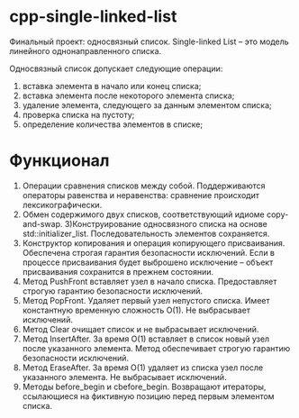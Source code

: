 # cpp-single-linked-list
Финальный проект: односвязный список.
Single-linked List – это модель линейного однонаправленного списка.

Односвязный список допускает следующие операции:

1) вставка элемента в начало или конец списка;
2) вставка элемента после некоторого элемента списка;
3) удаление элемента, следующего за данным элементом спискa;
4) проверка списка на пустоту;
5) определение количества элементов в списке;

# Функционал

1) Операции сравнения списков между собой. Поддерживаются операторы равенства и неравенства: сравнение происходит лексикографически.
2) Обмен содержимого двух списков, соответствующий идиоме copy-and-swap.
3)Конструирование односвязного списка на основе std::initializer_list. Последовательность элементов сохраняется.
4) Конструктор копирования и операция копирующего присваивания. Обеспечена строгая гарантия безопасности исключений. Если в процессе присваивания будет выброшено исключение – объект присваивания сохранится в прежнем состоянии.
5) Метод PushFront вставляет узел в начало списка. Предоставляет строгую гарантию безопасности исключений.
6) Метод PopFront. Удаляет первый узел непустого списка. Имеет константную временную сложность O(1). Не выбрасывает исключений.
7) Метод Clear очищает список и не выбрасывает исключений.
8) Метод InsertAfter. За время O(1) вставляет в список новый узел после указанного элемента. Метод обеспечивает строгую гарантию безопасности исключений.
9) Метод EraseAfter. За время O(1) удаляет из списка узел после указанного элемента. Не выбрасывает исключений.
10) Методы before_begin и cbefore_begin. Возвращают итераторы, ссылающиеся на фиктивную позицию перед первым элементом списка.
